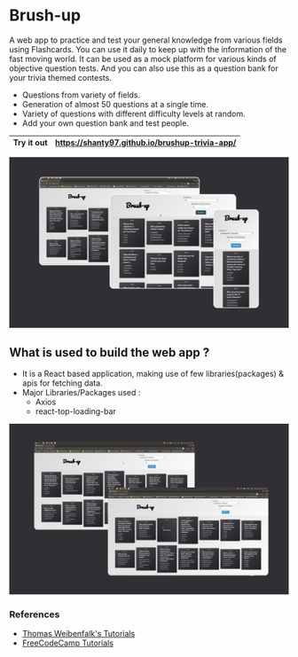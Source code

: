 # Brush-up

A web app to practice and test your general knowledge from various fields using Flashcards. You can use it daily to keep up with the information of the fast moving world. It can be used as a mock platform for various kinds of objective question tests. And you can also use this as a question bank for your trivia themed contests. 

  - Questions from variety of fields.
  - Generation of almost 50 questions  at a single time.
  - Variety of questions with different difficulty levels at random.
  - Add your own question bank and test people.

| Try it out | https://shanty97.github.io/brushup-trivia-app/ |
| ------ | ------ |

![threescreens](https://github.com/Shanty97/brushup-trivia-app/blob/master/documentation/threeView.png?raw=true)

## What is used to build the web app ?

  - It is a React based application, making use of few libraries(packages) & apis for fetching data.
  - Major Libraries/Packages used :
    - Axios
    - react-top-loading-bar

![twoscreens](https://github.com/Shanty97/brushup-trivia-app/blob/master/documentation/twoVIew.png?raw=true)

### References

 - [ Thomas Weibenfalk's Tutorials ](https://www.youtube.com/c/Weibenfalk/videos)
 - [ FreeCodeCamp Tutorials ](https://www.youtube.com/channel/UC8butISFwT-Wl7EV0hUK0BQ)
